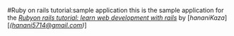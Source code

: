 #Ruby on rails tutorial:sample application
this is the sample application for the
[*Rubyon rails tutorial: learn web development with rails*](http://www.railstutorial.org/)
by [*hananiKaza*][*(hanani5714@gmail.com)*]
